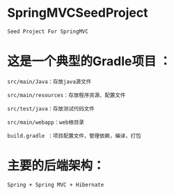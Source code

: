 # SpringMVCSeedProject
    Seed Project For SpringMVC

# 这是一个典型的Gradle项目 ：
    src/main/Java：存放java源文件

    src/main/resources：存放程序资源、配置文件

    src/test/java：存放测试代码文件

    src/main/webapp：web根目录

    build.gradle ：项目配置文件，管理依赖，编译，打包

# 主要的后端架构：
    Spring + Spring MVC + Hibernate

